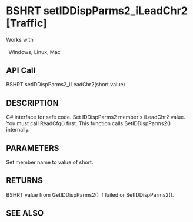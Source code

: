 # BSHRT setIDDispParms2_iLeadChr2 [Traffic]

Works with <p class="s1" style="padding-top: 2pt;padding-left: 5pt;text-indent: 0pt;text-align: left;"><a name="bookmark429">&zwnj;</a>Windows, Linux, Mac</p>

## API Call
BSHRT setIDDispParms2_iLeadChr2(short value)
## DESCRIPTION
C# interface for safe code. Set IDDispParms2 member&#39;s iLeadChr2 value. You must call ReadCfg() first. This function calls SetIDDispParms2() internally.

## PARAMETERS
Set member name to value of short.

## RETURNS
BSHRT value from GetIDDispParms2() if failed or SetIDDispParms2().

## SEE ALSO

